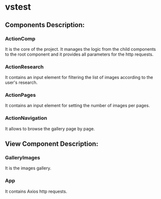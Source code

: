 # vstest

## Components Description:
### ActionComp
It is the core of the project. It manages the logic from the child components to the root component and it provides all parameters for the http requests.

### ActionResearch
It contains an input element for filtering the list of images according to the user's research.

### ActionPages
It contains an input element for setting the number of images per pages.

### ActionNavigation
It allows to browse the gallery page by page.


## View Component Description:
### GalleryImages
It is the images gallery.

### App
It contains Axios http requests.



